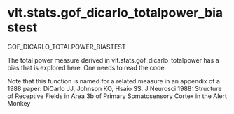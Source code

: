 # vlt.stats.gof_dicarlo_totalpower_biastest

  GOF_DICARLO_TOTALPOWER_BIASTEST
 
  The total power measure derived in vlt.stats.gof_dicarlo_totalpower has a bias that
  is explored here. One needs to read the code.
 
  Note that this function is named for a related measure in an appendix of a 1988 paper:
  DiCarlo JJ, Johnson KO, Hsaio SS. J Neurosci 1988:
  Structure of Receptive Fields in Area 3b of Primary Somatosensory Cortex in the Alert Monkey
